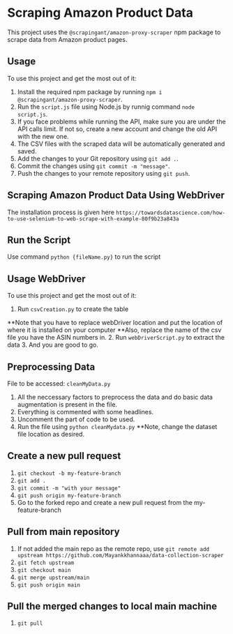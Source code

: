 # Scraping Amazon Product Data

This project uses the `@scrapingant/amazon-proxy-scraper` npm package to scrape data from Amazon product pages.

## Usage

To use this project and get the most out of it:

1. Install the required npm package by running `npm i @scrapingant/amazon-proxy-scraper`.
2. Run the `script.js` file using Node.js by runnig command `node script.js`.
3. If you face problems while running the API, make sure you are under the API calls limit. If not so, create a new account and change the old API with the new one.
4. The CSV files with the scraped data will be automatically generated and saved.
5. Add the changes to your Git repository using `git add .`.
6. Commit the changes using `git commit -m "message"`.
7. Push the changes to your remote repository using `git push`.

## Scraping Amazon Product Data Using WebDriver

The installation process is given here `https://towardsdatascience.com/how-to-use-selenium-to-web-scrape-with-example-80f9b23a843a`

## Run the Script

Use command `python {fileName.py}` to run the script

## Usage WebDriver

To use this project and get the most out of it:

1. Run `csvCreation.py` to create the table

**Note that you have to replace webDriver location and put the location of where it is installed on your computer
**Also, replace the name of the csv file you have the ASIN numbers in.
2. Run `webDriverScript.py` to extract the data
3. And you are good to go.

## Preprocessing Data

File to be accessed: `cleanMyData.py`

1. All the neccessary factors to preprocess the data and do basic data augmentation is present in the file.
2. Everything is commented with some headlines.
3. Uncomment the part of code to be used.
4. Run the file using `python cleanMydata.py`
**Note, change the dataset file location as desired.

## Create a new pull request

1. `git checkout -b my-feature-branch`
2. `git add .`
3. `git commit -m "with your message"`
4. `git push origin my-feature-branch`
5. Go to the forked repo and create a new pull request from the my-feature-branch

## Pull from main repository

1. If not added the main repo as the remote repo, use `git remote add upstream https://github.com/Mayankkhannaaa/data-collection-scraper`
2. `git fetch upstream`
3. `git checkout main`
4. `git merge upstream/main`
5. `git push origin main`

## Pull the merged changes to local main machine

1. `git pull`
